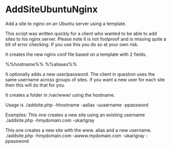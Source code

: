 # AddSiteUbuntuNginx
Add a site to nginx on an Ubuntu server using a template.

This script was written quickly for a client who wanted to be able to add sites to his nginx server.  Please note it is not foolproof and is missing quite a bit of error checking.  If you use this you do so at your own risk.

It creates the new nginx conf file based on a template with 2 fields.

%%hostname%%
%%aliases%%

It optionally adds a new user/password.  The client in question uses the same username across groups of sites.  If you want a new user for each site then this will do that for you.

It creates a folder in /var/www/  using the hostname.


Usage is
./addsite.php -hhostname -aalias -uusername -ppassword

Examples:
This one creates a new site using an existing username
./addsite.php -hmydomain.com -ukarlgray

This one creates a new site with the www. alias and a new username.
./addsite.php -hmydomain.com -awww.mydomain.com -ukarlgray -ppassword
